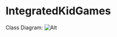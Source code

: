 # IntegratedKidGames
Class Diagram: ![Alt](https://ritvikgoparaju.github.io/IntegratedKidGamesJavaDoc/images-for-javadoc/classdiagram.jpg "Class Diagram")

